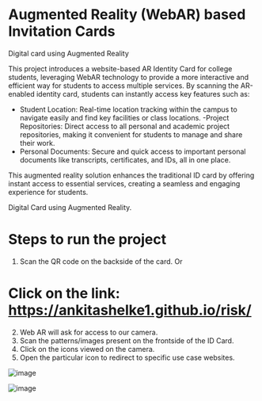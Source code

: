 # Augmented Reality (WebAR) based Invitation Cards



Digital card using Augmented Reality

This project introduces a website-based AR Identity Card for college students, leveraging WebAR technology to provide a more interactive and efficient way for students to access multiple services. By scanning the AR-enabled identity card, students can instantly access key features such as:

- Student Location: Real-time location tracking within the campus to navigate easily and find key facilities or class locations.
-Project Repositories: Direct access to all personal and academic project repositories, making it convenient for students to manage and share their work.
- Personal Documents: Secure and quick access to important personal documents like transcripts, certificates, and IDs, all in one place.

This augmented reality solution enhances the traditional ID card by offering instant access to essential services, creating a seamless and engaging experience for students.

Digital Card using Augmented Reality.
 # Steps to run the project
1. Scan the QR code on the backside of the card.
Or
# Click on the link: https://ankitashelke1.github.io/risk/
2. Web AR will ask for access to our camera.
3. Scan the patterns/images present on the frontside of the ID Card.
4. Click on the icons viewed on the camera.
5. Open the particular icon to redirect to specific use case websites.

![image](https://github.com/user-attachments/assets/f6ca08e3-7025-45b5-80bc-7e5ad278c028)

![image](https://github.com/user-attachments/assets/e8c3d8d9-1656-4adb-ab66-c0453d7e63ed)

